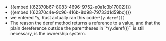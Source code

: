 - {{embed ((62370b67-8083-4696-9752-e0a1c3b17002))}}
- {{embed ((62370c4e-9c96-416b-8d98-79733d1d59bc))}}
- we entered *y,  Rust actually ran this code:`*(y.deref())`
- The reason the deref method returns a reference to a value, and that the plain dereference outside the parentheses in `*(y.deref())`` is still necessary, is the ownership system.